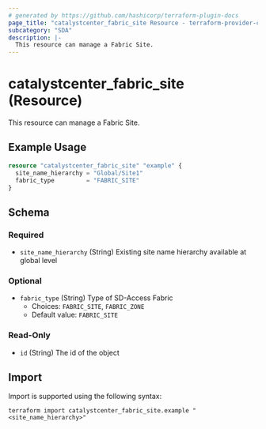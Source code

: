 ```yaml
---
# generated by https://github.com/hashicorp/terraform-plugin-docs
page_title: "catalystcenter_fabric_site Resource - terraform-provider-catalystcenter"
subcategory: "SDA"
description: |-
  This resource can manage a Fabric Site.
---
```


# catalystcenter_fabric_site (Resource)

This resource can manage a Fabric Site.

## Example Usage

```terraform
resource "catalystcenter_fabric_site" "example" {
  site_name_hierarchy = "Global/Site1"
  fabric_type         = "FABRIC_SITE"
}
```

<!-- schema generated by tfplugindocs -->
## Schema

### Required

- `site_name_hierarchy` (String) Existing site name hierarchy available at global level

### Optional

- `fabric_type` (String) Type of SD-Access Fabric
  - Choices: `FABRIC_SITE`, `FABRIC_ZONE`
  - Default value: `FABRIC_SITE`

### Read-Only

- `id` (String) The id of the object

## Import

Import is supported using the following syntax:

```shell
terraform import catalystcenter_fabric_site.example "<site_name_hierarchy>"
```
